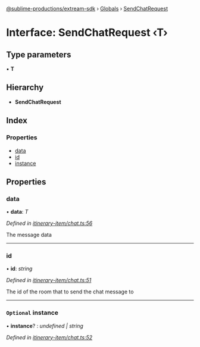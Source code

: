 [@sublime-productions/extream-sdk](../README.md) › [Globals](../globals.md) › [SendChatRequest](sendchatrequest.md)

# Interface: SendChatRequest ‹**T**›

## Type parameters

▪ **T**

## Hierarchy

* **SendChatRequest**

## Index

### Properties

* [data](sendchatrequest.md#data)
* [id](sendchatrequest.md#id)
* [instance](sendchatrequest.md#optional-instance)

## Properties

###  data

• **data**: *T*

*Defined in [itinerary-item/chat.ts:56](https://github.com/Extream-SaaS/ex-sdk/blob/22f780b/src/itinerary-item/chat.ts#L56)*

The message data

___

###  id

• **id**: *string*

*Defined in [itinerary-item/chat.ts:51](https://github.com/Extream-SaaS/ex-sdk/blob/22f780b/src/itinerary-item/chat.ts#L51)*

The id of the room that to send the chat message to

___

### `Optional` instance

• **instance**? : *undefined | string*

*Defined in [itinerary-item/chat.ts:52](https://github.com/Extream-SaaS/ex-sdk/blob/22f780b/src/itinerary-item/chat.ts#L52)*
